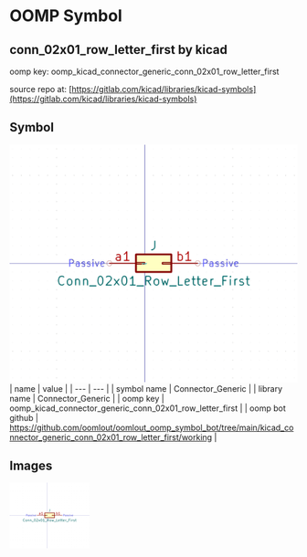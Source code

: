 # OOMP Symbol  
## conn_02x01_row_letter_first  by kicad  
  
oomp key: oomp_kicad_connector_generic_conn_02x01_row_letter_first  
  
source repo at: [https://gitlab.com/kicad/libraries/kicad-symbols](https://gitlab.com/kicad/libraries/kicad-symbols)  
## Symbol  
  
[![working.png](working_600.png)](working.png)  
| name | value | 
| --- | --- | 
| symbol name | Connector_Generic | 
| library name | Connector_Generic | 
| oomp key | oomp_kicad_connector_generic_conn_02x01_row_letter_first | 
| oomp bot github | https://github.com/oomlout/oomlout_oomp_symbol_bot/tree/main/kicad_connector_generic_conn_02x01_row_letter_first/working | 
## Images  
  
[![working.png](working_140.png)](working.png)  
